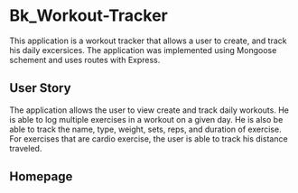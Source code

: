 # Bk_Workout-Tracker

This application is a workout tracker that allows a user to create, and track his daily excersices.  The application was implemented using Mongoose schement and uses routes with Express.

## User Story

The application allows the user to view create and track daily workouts. He is able to log multiple exercises in a workout on a given day. He is also be able to track the name, type, weight, sets, reps, and duration of exercise. For exercises that are cardio exercise, the user is able to track his distance traveled.


## Homepage 


